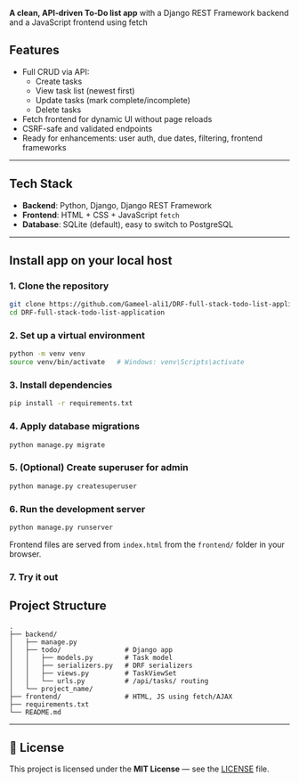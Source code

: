 **A clean, API‑driven To‑Do list app** with a Django REST Framework backend and a JavaScript frontend using fetch

## Features
- Full CRUD via API:
  - Create tasks
  - View task list (newest first)
  - Update tasks (mark complete/incomplete)
  - Delete tasks
- Fetch frontend for dynamic UI without page reloads
- CSRF-safe and validated endpoints
- Ready for enhancements: user auth, due dates, filtering, frontend frameworks
  
---

## Tech Stack

- **Backend**: Python, Django, Django REST Framework
- **Frontend**: HTML + CSS + JavaScript `fetch` 
- **Database**: SQLite (default), easy to switch to PostgreSQL

---

## Install app on your local host

### 1. Clone the repository
```bash
git clone https://github.com/Gameel-ali1/DRF-full-stack-todo-list-application.git
cd DRF-full-stack-todo-list-application
```

### 2. Set up a virtual environment
```bash
python -m venv venv
source venv/bin/activate   # Windows: venv\Scripts\activate
```

### 3. Install dependencies
```bash
pip install -r requirements.txt
```

### 4. Apply database migrations
```bash
python manage.py migrate
```

### 5. (Optional) Create superuser for admin
```bash
python manage.py createsuperuser
```

### 6. Run the development server
```bash
python manage.py runserver
```

Frontend files are served from `index.html` from the `frontend/` folder in your browser.

### 7. Try it out

## Project Structure

```
.
├── backend/
│   ├── manage.py
│   ├── todo/                # Django app
│   │   ├── models.py        # Task model
│   │   ├── serializers.py   # DRF serializers
│   │   ├── views.py         # TaskViewSet
│   │   └── urls.py          # /api/tasks/ routing
│   └── project_name/
├── frontend/                # HTML, JS using fetch/AJAX
├── requirements.txt
└── README.md
```

---

## 🌟 License

This project is licensed under the **MIT License** — see the [LICENSE](LICENSE) file.


